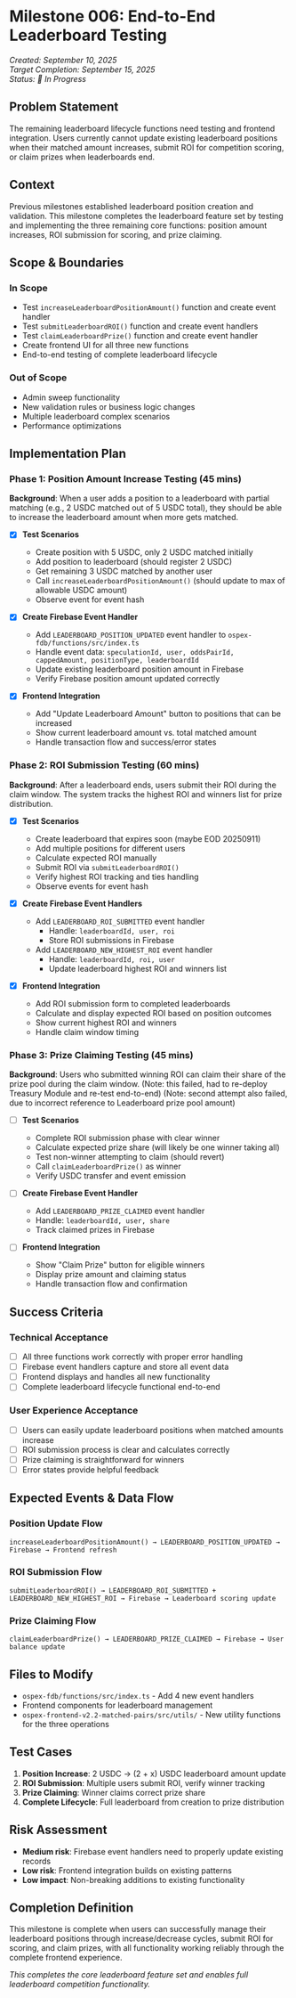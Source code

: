 # Milestone 006: End-to-End Leaderboard Testing
*Created: September 10, 2025*  
*Target Completion: September 15, 2025*  
*Status: 🚧 In Progress*

## Problem Statement
The remaining leaderboard lifecycle functions need testing and frontend integration. Users currently cannot update existing leaderboard positions when their matched amount increases, submit ROI for competition scoring, or claim prizes when leaderboards end.

## Context
Previous milestones established leaderboard position creation and validation. This milestone completes the leaderboard feature set by testing and implementing the three remaining core functions: position amount increases, ROI submission for scoring, and prize claiming.

## Scope & Boundaries

### In Scope
- Test `increaseLeaderboardPositionAmount()` function and create event handler
- Test `submitLeaderboardROI()` function and create event handlers
- Test `claimLeaderboardPrize()` function and create event handler
- Create frontend UI for all three new functions
- End-to-end testing of complete leaderboard lifecycle

### Out of Scope
- Admin sweep functionality
- New validation rules or business logic changes
- Multiple leaderboard complex scenarios
- Performance optimizations

## Implementation Plan

### Phase 1: Position Amount Increase Testing (45 mins)

**Background**: When a user adds a position to a leaderboard with partial matching (e.g., 2 USDC matched out of 5 USDC total), they should be able to increase the leaderboard amount when more gets matched.

- [X] **Test Scenarios**
  - Create position with 5 USDC, only 2 USDC matched initially
  - Add position to leaderboard (should register 2 USDC)
  - Get remaining 3 USDC matched by another user
  - Call `increaseLeaderboardPositionAmount()` (should update to max of allowable USDC amount)
  - Observe event for event hash

- [X] **Create Firebase Event Handler**
  - Add `LEADERBOARD_POSITION_UPDATED` event handler to `ospex-fdb/functions/src/index.ts`
  - Handle event data: `speculationId, user, oddsPairId, cappedAmount, positionType, leaderboardId`
  - Update existing leaderboard position amount in Firebase
  - Verify Firebase position amount updated correctly

- [X] **Frontend Integration**
  - Add "Update Leaderboard Amount" button to positions that can be increased
  - Show current leaderboard amount vs. total matched amount
  - Handle transaction flow and success/error states

### Phase 2: ROI Submission Testing (60 mins)

**Background**: After a leaderboard ends, users submit their ROI during the claim window. The system tracks the highest ROI and winners list for prize distribution.

- [X] **Test Scenarios**
  - Create leaderboard that expires soon (maybe EOD 20250911)
  - Add multiple positions for different users
  - Calculate expected ROI manually
  - Submit ROI via `submitLeaderboardROI()`
  - Verify highest ROI tracking and ties handling
  - Observe events for event hash

- [X] **Create Firebase Event Handlers**
  - Add `LEADERBOARD_ROI_SUBMITTED` event handler
    - Handle: `leaderboardId, user, roi`
    - Store ROI submissions in Firebase
  - Add `LEADERBOARD_NEW_HIGHEST_ROI` event handler  
    - Handle: `leaderboardId, roi, user`
    - Update leaderboard highest ROI and winners list

- [X] **Frontend Integration**
  - Add ROI submission form to completed leaderboards
  - Calculate and display expected ROI based on position outcomes
  - Show current highest ROI and winners
  - Handle claim window timing

### Phase 3: Prize Claiming Testing (45 mins)

**Background**: Users who submitted winning ROI can claim their share of the prize pool during the claim window.
(Note: this failed, had to re-deploy Treasury Module and re-test end-to-end)
(Note: second attempt also failed, due to incorrect reference to Leaderboard prize pool amount)

- [ ] **Test Scenarios**
  - Complete ROI submission phase with clear winner
  - Calculate expected prize share (will likely be one winner taking all)
  - Test non-winner attempting to claim (should revert)
  - Call `claimLeaderboardPrize()` as winner
  - Verify USDC transfer and event emission

- [ ] **Create Firebase Event Handler**
  - Add `LEADERBOARD_PRIZE_CLAIMED` event handler
  - Handle: `leaderboardId, user, share`
  - Track claimed prizes in Firebase

- [ ] **Frontend Integration**
  - Show "Claim Prize" button for eligible winners
  - Display prize amount and claiming status
  - Handle transaction flow and confirmation

## Success Criteria

### Technical Acceptance
- [ ] All three functions work correctly with proper error handling
- [ ] Firebase event handlers capture and store all event data
- [ ] Frontend displays and handles all new functionality
- [ ] Complete leaderboard lifecycle functional end-to-end

### User Experience Acceptance  
- [ ] Users can easily update leaderboard positions when matched amounts increase
- [ ] ROI submission process is clear and calculates correctly
- [ ] Prize claiming is straightforward for winners
- [ ] Error states provide helpful feedback

## Expected Events & Data Flow

### Position Update Flow
```
increaseLeaderboardPositionAmount() → LEADERBOARD_POSITION_UPDATED → Firebase → Frontend refresh
```

### ROI Submission Flow  
```
submitLeaderboardROI() → LEADERBOARD_ROI_SUBMITTED + LEADERBOARD_NEW_HIGHEST_ROI → Firebase → Leaderboard scoring update
```

### Prize Claiming Flow
```
claimLeaderboardPrize() → LEADERBOARD_PRIZE_CLAIMED → Firebase → User balance update
```

## Files to Modify
- `ospex-fdb/functions/src/index.ts` - Add 4 new event handlers
- Frontend components for leaderboard management
- `ospex-frontend-v2.2-matched-pairs/src/utils/` - New utility functions for the three operations

## Test Cases
1. **Position Increase**: 2 USDC → (2 + x) USDC leaderboard amount update
2. **ROI Submission**: Multiple users submit ROI, verify winner tracking  
3. **Prize Claiming**: Winner claims correct prize share
4. **Complete Lifecycle**: Full leaderboard from creation to prize distribution

## Risk Assessment
- **Medium risk**: Firebase event handlers need to properly update existing records
- **Low risk**: Frontend integration builds on existing patterns
- **Low impact**: Non-breaking additions to existing functionality

## Completion Definition
This milestone is complete when users can successfully manage their leaderboard positions through increase/decrease cycles, submit ROI for scoring, and claim prizes, with all functionality working reliably through the complete frontend experience.

*This completes the core leaderboard feature set and enables full leaderboard competition functionality.*
